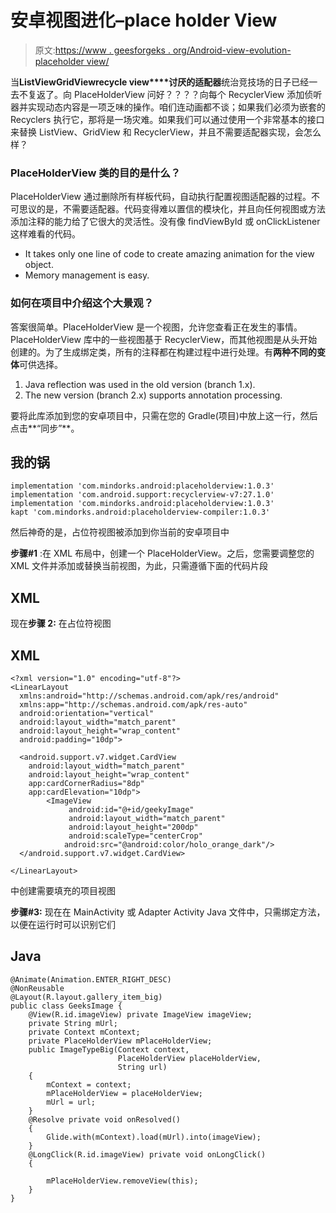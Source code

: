 # 安卓视图进化–place holder View

> 原文:[https://www . geesforgeks . org/Android-view-evolution-placeholder view/](https://www.geeksforgeeks.org/android-view-evolution-placeholderview/)

当**ListView****GridView****recycle view****讨厌的适配器**统治竞技场的日子已经一去不复返了。向 PlaceHolderView 问好？？？？向每个 RecyclerView 添加侦听器并实现动态内容是一项乏味的操作。咱们连动画都不谈；如果我们必须为嵌套的 Recyclers 执行它，那将是一场灾难。如果我们可以通过使用一个非常基本的接口来替换 ListView、GridView 和 RecyclerView，并且不需要适配器实现，会怎么样？

### PlaceHolderView 类的目的是什么？

PlaceHolderView 通过删除所有样板代码，自动执行配置视图适配器的过程。不可思议的是，不需要适配器。代码变得难以置信的模块化，并且向任何视图或方法添加注释的能力给了它很大的灵活性。没有像 findViewById 或 onClickListener 这样难看的代码。

*   It takes only one line of code to create amazing animation for the view object.
*   Memory management is easy.

### 如何在项目中介绍这个大景观？

答案很简单。PlaceHolderView 是一个视图，允许您查看正在发生的事情。PlaceHolderView 库中的一些视图基于 RecyclerView，而其他视图是从头开始创建的。为了生成绑定类，所有的注释都在构建过程中进行处理。有**两种不同的变体**可供选择。

1.  Java reflection was used in the old version (branch 1.x).
2.  The new version (branch 2.x) supports annotation processing.

要将此库添加到您的安卓项目中，只需在您的 Gradle(项目)中放上这一行，然后点击**“同步”**。

## 我的锅

```
implementation 'com.mindorks.android:placeholderview:1.0.3'
implementation 'com.android.support:recyclerview-v7:27.1.0'
implementation 'com.mindorks.android:placeholderview:1.0.3'
kapt 'com.mindorks.android:placeholderview-compiler:1.0.3'
```

然后神奇的是，占位符视图被添加到你当前的安卓项目中

**步骤#1** :在 XML 布局中，创建一个 PlaceHolderView。之后，您需要调整您的 XML 文件并添加或替换当前视图，为此，只需遵循下面的代码片段

## XML

现在**步骤 2:** 在占位符视图

## XML

```
<?xml version="1.0" encoding="utf-8"?> 
<LinearLayout 
  xmlns:android="http://schemas.android.com/apk/res/android"
  xmlns:app="http://schemas.android.com/apk/res-auto"
  android:orientation="vertical"
  android:layout_width="match_parent"
  android:layout_height="wrap_content"
  android:padding="10dp">

  <android.support.v7.widget.CardView
    android:layout_width="match_parent"
    android:layout_height="wrap_content"
    app:cardCornerRadius="8dp"
    app:cardElevation="10dp">
        <ImageView
             android:id="@+id/geekyImage"
             android:layout_width="match_parent"
             android:layout_height="200dp"
             android:scaleType="centerCrop"
            android:src="@android:color/holo_orange_dark"/>
  </android.support.v7.widget.CardView>

</LinearLayout>
```

中创建需要填充的项目视图

**步骤#3:** 现在在 MainActivity 或 Adapter Activity Java 文件中，只需绑定方法，以便在运行时可以识别它们

## Java

```
@Animate(Animation.ENTER_RIGHT_DESC)
@NonReusable
@Layout(R.layout.gallery_item_big)
public class GeeksImage {
    @View(R.id.imageView) private ImageView imageView;
    private String mUrl;
    private Context mContext;
    private PlaceHolderView mPlaceHolderView;
    public ImageTypeBig(Context context,
                        PlaceHolderView placeHolderView,
                        String url)
    {
        mContext = context;
        mPlaceHolderView = placeHolderView;
        mUrl = url;
    }
    @Resolve private void onResolved()
    {
        Glide.with(mContext).load(mUrl).into(imageView);
    }
    @LongClick(R.id.imageView) private void onLongClick()
    {

        mPlaceHolderView.removeView(this);
    }
}
```